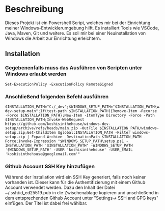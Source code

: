 # Beschreibung
Dieses Projekt ist ein Powershell Script, welches mir bei der Einrichtung meiner Windows-Entwicklerumgebung hilft. Es installiert Tools wie VSCode, Java, Maven, Git und weitere. Es soll mir bei einer Neuinstallation von Windows die Arbeit zur Einrichtung erleichtern.

## Installation

### Gegebenenfalls muss das Ausführen von Scripten unter Windows erlaubt werden
    Set-ExecutionPolicy -ExecutionPolicy RemoteSigned
    
### Anschließend folgenden Befehl ausführen
    $INSTALLATION_PATH="C:/_dev";$WINDOWS_SETUP_PATH="$INSTALLATION_PATH\windows-dev-setup-main";If(test-path $INSTALLATION_PATH){Remove-Item -Recurse -Force $INSTALLATION_PATH};New-Item -ItemType Directory -Force -Path $INSTALLATION_PATH;Invoke-WebRequest https://github.com/koshisinthehouse/windows-dev-setup/archive/refs/heads/main.zip -OutFile $INSTALLATION_PATH/windows-setup.zip;Get-ChildItem $global:INSTALLATION_PATH -Filter windows-setup.zip | Expand-Archive -DestinationPath $INSTALLATION_PATH -Force;Invoke-Expression "$WINDOWS_SETUP_PATH\setup.ps1 -INSTALLATION_PATH '$INSTALLATION_PATH' -WINDOWS_SETUP_PATH '$WINDOWS_SETUP_PATH' -USER 'koshisinthehouse' -USER_EMAIL 'koshisinthehouse@googlemail.com'"

### Github Account SSH Key  hinzufügen
Während der Installation wird ein SSH Key generiert, falls noch keiner vorhanden ist.
Dieser kann für die Authentifizierung mit einem Github Account verwendet werden.
Dazu den Inhalt der Datei ~/.ssh/id_ed25519.pub in die Zwischenablage kopieren und 
anschließend in dem entsprechenden Github Account unter "Settings-> SSH and GPG keys" einfügen.
Der Titel ist dabei frei wählbar.


